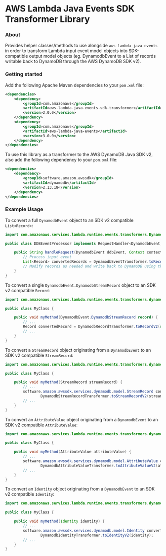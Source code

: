 # AWS Lambda Java Events SDK Transformer Library

### About

Provides helper classes/methods to use alongside `aws-lambda-java-events` in order to transform Lambda input event model
 objects into SDK-compatible output model objects 
 (eg. DynamodbEvent to a List of records writable back to DynamoDB through the AWS DynamoDB SDK v2).
 

### Getting started

Add the following Apache Maven dependencies to your `pom.xml` file:

```xml
<dependencies>
    <dependency>
        <groupId>com.amazonaws</groupId>
        <artifactId>aws-lambda-java-events-sdk-transformer</artifactId>
        <version>2.0.0</version>
    </dependency>
    <dependency>
        <groupId>com.amazonaws</groupId>
        <artifactId>aws-lambda-java-events</artifactId>
        <version>3.0.0</version>
    </dependency>
</dependencies>
```

To use this library as a transformer to the AWS DynamoDB Java SDK v2, also add the following dependency to your `pom.xml` file:

```xml
<dependencies>
    <dependency>
        <groupId>software.amazon.awssdk</groupId>
        <artifactId>dynamodb</artifactId>
        <version>2.13.18</version>
    </dependency>
</dependencies>
```


### Example Usage

To convert a full `DynamodbEvent` object to an SDK v2 compatible `List<Record>`:
```java
import com.amazonaws.services.lambda.runtime.events.transformers.DynamodbEventTransformer;

public class DDBEventProcessor implements RequestHandler<DynamodbEvent, String> {

    public String handleRequest(DynamodbEvent ddbEvent, Context context) {
        // Process input event
        List<Record> convertedRecords = DynamodbEventTransformer.toRecordsV2(ddbEvent);
        // Modify records as needed and write back to DynamoDB using the DynamoDB AWS SDK for Java 2.0
    }
}
```

To convert a single `DynamodbEvent.DynamodbStreamRecord` object to an SDK v2 compatible `Record`:
```java
import com.amazonaws.services.lambda.runtime.events.transformers.dynamodb.DynamodbRecordTransformer;

public class MyClass {

    public void myMethod(DynamodbEvent.DynamodbStreamRecord record) {
        // ...
        Record convertedRecord = DynamodbRecordTransformer.toRecordV2(record);
        // ...
    }
}
```

To convert a `StreamRecord` object originating from a `DynamodbEvent` to an SDK v2 compatible `StreamRecord`:
```java
import com.amazonaws.services.lambda.runtime.events.transformers.dynamodb.DynamodbStreamRecordTransformer;

public class MyClass {

    public void myMethod(StreamRecord streamRecord) {
        // ...
        software.amazon.awssdk.services.dynamodb.model.StreamRecord convertedStreamRecord = 
                DynamodbStreamRecordTransformer.toStreamRecordV2(streamRecord);
        // ...
    }
}
```

To convert an `AttributeValue` object originating from a `DynamodbEvent` to an SDK v2 compatible `AttributeValue`:
```java
import com.amazonaws.services.lambda.runtime.events.transformers.dynamodb.DynamodbAttributeValueTransformer;

public class MyClass {

    public void myMethod(AttributeValue attributeValue) {
        // ...
        software.amazon.awssdk.services.dynamodb.model.AttributeValue convertedAttributeValue = 
                DynamodbAttributeValueTransformer.toAttributeValueV2(attributeValue);
        // ...
    }
}
```

To convert an `Identity` object originating from a `DynamodbEvent` to an SDK v2 compatible `Identity`:
```java
import com.amazonaws.services.lambda.runtime.events.transformers.dynamodb.DynamodbIdentityTransformer;

public class MyClass {

    public void myMethod(Identity identity) {
        // ...
        software.amazon.awssdk.services.dynamodb.model.Identity convertedIdentity =
                DynamodbIdentityTransformer.toIdentityV2(identity);
        // ...
    }
}
```